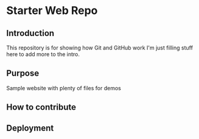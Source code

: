 # Starter Web Repo

## Introduction

This repository is for showing how Git and GitHub work  I'm just filling stuff here to add more to the intro.

## Purpose

Sample website with plenty of files for demos

## How to contribute

## Deployment
